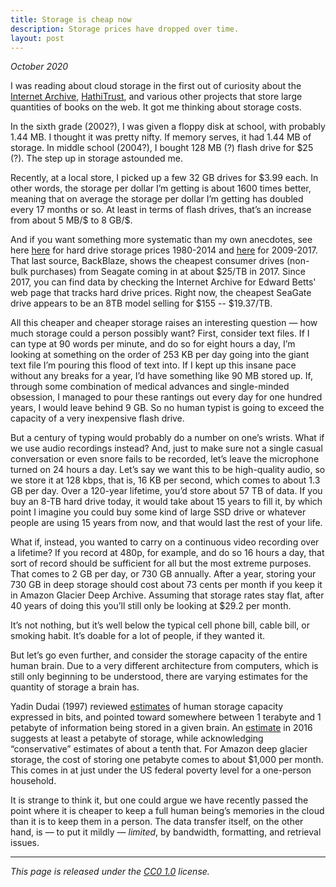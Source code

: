 ```yaml
---
title: Storage is cheap now
description: Storage prices have dropped over time.
layout: post
---
```


_October 2020_

I was reading about cloud storage in the first out of curiosity about the
[Internet Archive](https://en.wikipedia.org/wiki/Internet_Archive),
[HathiTrust](https://en.wikipedia.org/wiki/HathiTrust), and various other
projects that store large quantities of books on the web. It got me thinking
about storage costs.

In the sixth grade (2002?), I was given a floppy disk at school, with probably
1.44 MB. I thought it was pretty nifty. If memory serves, it had 1.44 MB of
storage. In middle school (2004?), I bought 128 MB (?) flash drive for \$25
(?). The step up in storage astounded me.

Recently, at a local store, I picked up a few 32 GB drives for \$3.99 each. In
other words, the storage per dollar I’m getting is about 1600 times better,
meaning that on average the storage per dollar I’m getting has doubled every 17
months or so. At least in terms of flash drives, that’s an increase from about
5 MB/$ to 8 GB/$. 

And if you want something more systematic than my own anecdotes, see here
[here](https://mkomo.com/cost-per-gigabyte-update) for hard drive storage
prices 1980-2014 and
[here](https://www.backblaze.com/blog/hard-drive-cost-per-gigabyte/) for
2009-2017. That last source, BackBlaze, shows the cheapest consumer drives
(non-bulk purchases) from Seagate coming in at about \$25/TB in 2017. Since
2017, you can find data by checking the Internet Archive for Edward Betts' web
page that tracks hard drive prices. Right now, the cheapest SeaGate drive
appears to be an 8TB model selling for $155 -- \$19.37/TB.

All this cheaper and cheaper storage raises an interesting question — how much
storage could a person possibly want? First, consider text files. If I can type
at 90 words per minute, and do so for eight hours a day, I’m looking at
something on the order of 253 KB per day going into the giant text file I’m pouring
this flood of text into. If I kept up this insane pace without any breaks for a
year, I’d have something like 90 MB stored up. If, through some combination of
medical advances and single-minded obsession, I managed to pour these rantings
out every day for one hundred years, I would leave behind 9 GB. So no human
typist is going to exceed the capacity of a very inexpensive flash drive.

But a century of typing would probably do a number on one’s wrists. What if we
use audio recordings instead? And, just to make sure not a single casual
conversation or even snore fails to be recorded, let’s leave the microphone
turned on 24 hours a day. Let’s say we want this to be high-quality audio, so
we store it at 128 kbps, that is, 16 KB per second, which comes to about 1.3 GB
per day. Over a 120-year lifetime, you’d store about 57 TB of data. If you buy
an 8-TB hard drive today, it would take about 15 years to fill it, by which
point I imagine you could buy some kind of large SSD drive or whatever people
are using 15 years from now, and that would last the rest of your life.

What if, instead, you wanted to carry on a continuous video recording over a
lifetime? If you record at 480p, for example, and do so 16 hours a day, that
sort of record should be sufficient for all but the most extreme purposes. That
comes to 2 GB per day, or 730 GB annually. After a year, storing your 730 GB in
deep storage should cost about 73 cents per month if you keep it in Amazon
Glacier Deep Archive. Assuming that storage rates stay flat, after 40 years of
doing this you’ll still only be looking at $29.2 per month.

It’s not nothing, but it’s well below the typical cell phone bill, cable bill,
or smoking habit. It’s doable for a lot of people, if they wanted it.

But let’s go even further, and consider the storage capacity of the entire human brain. Due to a very different architecture from computers, which is still only beginning to be understood, there are varying estimates for the quantity of storage a brain has.

Yadin Dudai (1997) reviewed
[estimates](https://www.google.com/search?sxsrf=ALeKk02_U4rxpsH5DA-8UQGyoxFDfhN5sg%3A1603577143385&source=hp&ei=N6WUX431FMPLtQar4rmQDA&q=yadin+dudai+how+big+is+human+memory&oq=yadin+dudai+how+big+is+human+memory&gs_lcp=CgZwc3ktYWIQAzIFCCEQqwIyBQghEKsCMgUIIRCrAjoLCAAQsQMQgwEQkQI6BQgAEJECOgoIABCxAxCDARBDOggIABCxAxCDAToFCAAQsQM6CwguELEDEMcBEKMCOg4ILhCxAxCDARDHARCvAToFCC4QsQM6CwguELEDEMkDEJMCOgcIABCxAxBDOgoILhDHARCvARBDOgIIADoKCC4QsQMQgwEQCjoNCC4QyQMQFBCHAhCTAjoCCC46CAguEMcBEK8BOgcIABAUEIcCOgYIABAWEB46CAgAEBYQChAeOggILhDJAxCTAjoFCAAQyQM6BQghEKABOgUIABDNAjoICCEQFhAdEB46BwghEAoQoAFQNVjzNGDtN2gAcAB4AIAB7gGIAaUdkgEHMTEuMjIuMZgBAKABAaoBB2d3cy13aXo&sclient=psy-ab&ved=0ahUKEwjN7P6vns7sAhXDZc0KHStxDsIQ4dUDCAg&uact=5)
of human storage capacity expressed in bits, and pointed toward somewhere
between 1 terabyte and 1 petabyte of information being stored in a given brain.
An
[estimate](https://www.salk.edu/news-release/memory-capacity-of-brain-is-10-times-more-than-previously-thought/)
in 2016 suggests at least a petabyte of storage, while acknowledging
“conservative” estimates of about a tenth that. For Amazon deep glacier
storage, the cost of storing one petabyte comes to about $1,000 per month. This
comes in at just under the US federal poverty level for a one-person household.

It is strange to think it, but one could argue we have recently passed the
point where it is cheaper to keep a full human being’s memories in the cloud
than it is to keep them in a person. The data transfer itself, on the other
hand, is — to put it mildly — *limited*, by bandwidth, formatting, and
retrieval issues.

---

_This page is released under the [CC0
1.0](https://creativecommons.org/publicdomain/zero/1.0/) license._


